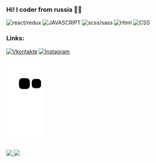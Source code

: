 ### Hi! I coder from russia 👨‍💻

![react/redux](https://img.shields.io/badge/-react/redux-090909?style=for-the-badge&logo=react)
![JAVASCRIPT](https://img.shields.io/badge/-JavaScript-090909?style=for-the-badge&logo=javascript)
![scss/sass](https://img.shields.io/badge/-scss/sass-090909?style=for-the-badge&logo=sass)
![Html](https://img.shields.io/badge/-HTML-090909?style=for-the-badge&logo=html5)
![CSS](https://img.shields.io/badge/-CSS-090909?style=for-the-badge&logo=css3)

### Links:

[![Vkontakte](https://img.shields.io/badge/-Vkontakte-090909?style=for-the-badge&logo=Vk&logoColor=4F7DB3)](https://vk.com/encryptedrose)
[![Instagram](https://img.shields.io/badge/-YouTube-090909?style=for-the-badge&logo=YouTube&logoColor=FF0000)](https://www.youtube.com/channel/UCwn6-xUrtzWlXvdKC0Mu4IA)

##

![Snake :)](https://github.com/rafaballerini/rafaballerini/blob/output/github-contribution-grid-snake.svg)

##

 <div>
  <a href="https://github.com/ALEHACKsp">
  <img height="150em" src="https://github-readme-stats.vercel.app/api?username=igor0400&show_icons=true&theme=dracula&include_all_commits=true&count_private=true"/>
  <img height="150em" src="https://github-readme-stats.vercel.app/api/top-langs/?username=igor0400&layout=compact&langs_count=7&theme=dracula"/>
</div>
